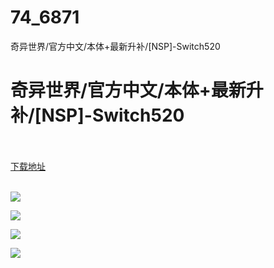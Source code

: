 # 74_6871
奇异世界/官方中文/本体+最新升补/[NSP]-Switch520
# 奇异世界/官方中文/本体+最新升补/[NSP]-Switch520
 <br/></br>
[下载地址](https://www.switch520.cc/article/6871 "下载地址")
<br/></br>

<p><span><strong><img src="https://www.switch520.cc/muke_img/upload_art_editor_20201023-1_67d35308a53c9ef84d645d095e301b1f.jpg"></strong></span></p>
<p><span><strong><img src="https://www.switch520.cc/muke_img/upload_art_editor_20201023-1_24df70c94869786dcc1ac8b9acae9997.jpg"></strong></span></p>
<p><span><strong><img src="https://www.switch520.cc/muke_img/upload_art_editor_20201023-1_b84aad8fd01fd30bf17447701ffe1346.jpg"></strong></span></p>
<p><span><strong><img src="https://www.switch520.cc/muke_img/upload_art_editor_20201023-1_425b4e8e430b517682532755b1f74b76.jpg"></strong></span></p>
<p></p>
<p></p>
